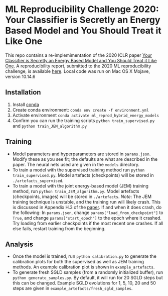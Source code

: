 # ML Reproducibility Challenge 2020: Your Classifier is Secretly an Energy Based Model and You Should Treat it Like One

This repo contains a re-implemimentation of the 2020 ICLR paper [Your Classifier is Secretly an Energy Based Model and You Should Treat it Like One](https://arxiv.org/abs/1912.03263). A reproducibility report, submitted to the 2020 ML reproducibility challenge, is available [here](https://openreview.net/forum?id=ShrPBsjByVa&referrer=%5BML%20Reproducibility%20Challenge%202020%5D(%2Fgroup%3Fid%3DML_Reproducibility_Challenge%2F2020)).
Local code was run on Mac OS X Mojave, version 10.14.6

## Installation

1. Install [conda](https://docs.anaconda.com/anaconda/install/)
1. Create conda environment:
    `conda env create -f environment.yml`
1. Activate environment
    `conda activate ml_reprod_hybrid_energy_models`
1. Confirm you can run the training scripts
    `python train_supervised.py` and `python train_JEM_algorithm.py`

## Training
* Model parameters and hyperparameters are stored in `params.json`. Modify these as you see fit; the defaults are what are described in the paper. The neural nets used are given in the `models` directory.
* To train a model with the supervised training method run `python train_supervised.py`. Model artefacts (checkpoints) will be stored in `./artefacts_supervised`.
* To train a model with the joint energy-based model (JEM) training method, run `python train_JEM_algorithm.py`. Model artefacts (checkpoints, images) will be stored in `./artefacts`. _Note_: The JEM training technique is unstable, and the training run will likely crash. This is discussed in Appendix H.3 of the [paper](https://arxiv.org/abs/1912.03263). If and when it does crash, do the following: In `params.json`, change `params["load_from_checkpoint"]` to `True`, and change `params["start_epoch"]` to the epoch where it crashed. Try loading from earlier checkpoints if the most recent one crashes. If all else fails, restart training from the beginning.

## Analysis

* Once the model is trained, run `python calibration.py` to generate the calibration plots for both the supervised as well as JEM training methods. An example calibration plot is shown in `example_artefacts`.
* To generate fresh SGLD samples (from a randomly initialized buffer), run `python generate_samples.py`. By default, it will run for 20 SGLD steps but this can be changed. Example SGLD evolutions for 1, 5, 10, 20 and 50 steps are given in `example_artefacts/fresh_sgld_samples`.
